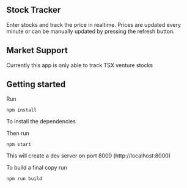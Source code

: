 ## Stock Tracker

Enter stocks and track the price in realtime. Prices are updated every minute or can be manually updated by pressing the refresh button.

## Market Support

Currently this app is only able to track TSX venture stocks

## Getting started
Run 
```
npm install
```
To install the dependencies

Then run
```
npm start
```

This will create a dev server on port 8000 (http://localhost:8000)

To build a final copy run
```
npm run build
```
 
